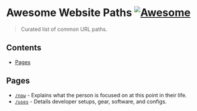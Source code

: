 # Awesome Website Paths [![Awesome](https://awesome.re/badge.svg)](https://awesome.re)

> Curated list of common URL paths.

## Contents

- [Pages](#pages)

## Pages

- [`/now`](https://nownownow.com) - Explains what the person is focused on at this point in their life.
- [`/uses`](https://uses.tech) - Details developer setups, gear, software, and configs.
